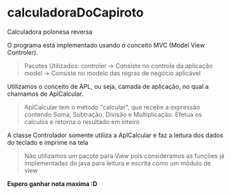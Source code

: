 # calculadoraDoCapiroto
Calculadora polonesa reversa

O programa está implementado usando o conceito MVC (Model View Controler).
 > Pacotes Utilizados:
 > controler -> Consiste no controle da aplicação
 > model -> Consiste no modelo das regras de negócio aplicável

Utilizamos o conceito de APL, ou seja, camada de aplicação, no qual a chamamos de AplCalcular.
> AplCalcular tem o método "calcular", que recebe a expressão contendo Soma, Subtração, Divisão e Multiplicação.
> Efetua os calculos e retorna o resultado em inteiro

A classe Controlador somente utiliza a AplCalcular e faz a leitura dos dados do teclado e imprime na tela
> Não utilizamos um pacote para View pois consideramos as funções já implementadas do java para leitura e escrita como um módulo de view


**Espero ganhar nota maxima :D**
